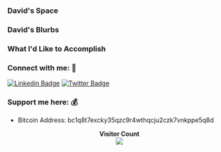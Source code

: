 <!-- Introduction --> 
### David's Space


<!-- About me -->
### David's Blurbs

<!-- Goals and dreams -->
### What I'd Like to Accomplish

<!-- Connection -->
### Connect with me: 🤝
  
[![Linkedin Badge](https://img.shields.io/badge/-LinkedIn-blue?style=flat-square&logo=Linkedin&logoColor=white&link=https://www.linkedin.com/in/davidadams64/)](https://www.linkedin.com/in/davidadams64/) [![Twitter Badge](https://img.shields.io/badge/-Twitter-1ca0f1?style=flat-square&labelColor=1ca0f1&logo=twitter&logoColor=white&link=https://twitter.com/david64adams)](https://twitter.com/david64adams)

<!-- Support -->
### Support me here: 💰
- Bitcoin Address: bc1q8t7excky35qzc9r4wthqcju2czk7vnkppe5q8d

<p align="center"> 
         <strong>Visitor Count</strong>
           <br>
  <img src="https://profile-counter.glitch.me/davidatoms/count.svg" />
</p>
